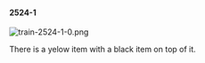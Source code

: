 #### 2524-1
![train-2524-1-0.png](https://github.com/lil-lab/nlvr/raw/master/nlvr/train/images/33/train-2524-1-0.png "train-2524-1-0.png")

There is a yelow item with a black item on top of it.
